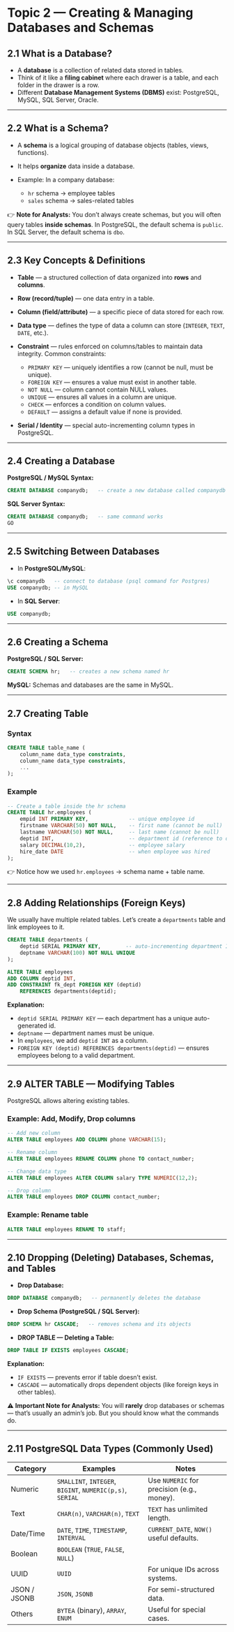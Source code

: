 # Topic 2 — Creating & Managing Databases and Schemas

## 2.1 What is a Database?

* A **database** is a collection of related data stored in tables.
* Think of it like a **filing cabinet** where each drawer is a table, and each folder in the drawer is a row.
* Different **Database Management Systems (DBMS)** exist: PostgreSQL, MySQL, SQL Server, Oracle.

---

## 2.2 What is a Schema?

* A **schema** is a logical grouping of database objects (tables, views, functions).
* It helps **organize** data inside a database.
* Example: In a company database:

  * `hr` schema → employee tables
  * `sales` schema → sales-related tables

👉 **Note for Analysts:** You don’t always create schemas, but you will often query tables **inside schemas**.
In PostgreSQL, the default schema is `public`.
In SQL Server, the default schema is `dbo`.

---

## 2.3 Key Concepts & Definitions

* **Table** — a structured collection of data organized into **rows** and **columns**.
* **Row (record/tuple)** — one data entry in a table.
* **Column (field/attribute)** — a specific piece of data stored for each row.
* **Data type** — defines the type of data a column can store (`INTEGER`, `TEXT`, `DATE`, etc.).
* **Constraint** — rules enforced on columns/tables to maintain data integrity. Common constraints:

  * `PRIMARY KEY` — uniquely identifies a row (cannot be null, must be unique).
  * `FOREIGN KEY` — ensures a value must exist in another table.
  * `NOT NULL` — column cannot contain NULL values.
  * `UNIQUE` — ensures all values in a column are unique.
  * `CHECK` — enforces a condition on column values.
  * `DEFAULT` — assigns a default value if none is provided.
* **Serial / Identity** — special auto-incrementing column types in PostgreSQL.

---

## 2.4 Creating a Database

**PostgreSQL / MySQL Syntax:**

```sql
CREATE DATABASE companydb;   -- create a new database called companydb
```

**SQL Server Syntax:**

```sql
CREATE DATABASE companydb;   -- same command works
GO
```

---

## 2.5 Switching Between Databases

* In **PostgreSQL/MySQL**:

```sql
\c companydb   -- connect to database (psql command for Postgres)
USE companydb; -- in MySQL
```

* In **SQL Server**:

```sql
USE companydb;
```

---

## 2.6 Creating a Schema

**PostgreSQL / SQL Server:**

```sql
CREATE SCHEMA hr;   -- creates a new schema named hr
```

**MySQL:**
Schemas and databases are the same in MySQL.

---

## 2.7 Creating Table

### Syntax

```sql
CREATE TABLE table_name (
    column_name data_type constraints,
    column_name data_type constraints,
    ...
);
```

### Example

```sql
-- Create a table inside the hr schema
CREATE TABLE hr.employees (
    empid INT PRIMARY KEY,             -- unique employee id
    firstname VARCHAR(50) NOT NULL,    -- first name (cannot be null)
    lastname VARCHAR(50) NOT NULL,     -- last name (cannot be null)
    deptid INT,                        -- department id (reference to departments)
    salary DECIMAL(10,2),              -- employee salary
    hire_date DATE                     -- when employee was hired
);
```

👉 Notice how we used `hr.employees` → schema name + table name.

---

## 2.8 Adding Relationships (Foreign Keys)

We usually have multiple related tables. Let’s create a `departments` table and link employees to it.

```sql
CREATE TABLE departments (
    deptid SERIAL PRIMARY KEY,        -- auto-incrementing department ID
    deptname VARCHAR(100) NOT NULL UNIQUE
);

ALTER TABLE employees
ADD COLUMN deptid INT,
ADD CONSTRAINT fk_dept FOREIGN KEY (deptid)
    REFERENCES departments(deptid);
```

**Explanation:**

* `deptid SERIAL PRIMARY KEY` — each department has a unique auto-generated id.
* `deptname` — department names must be unique.
* In `employees`, we add `deptid INT` as a column.
* `FOREIGN KEY (deptid) REFERENCES departments(deptid)` — ensures employees belong to a valid department.

---

## 2.9 ALTER TABLE — Modifying Tables

PostgreSQL allows altering existing tables.

### Example: Add, Modify, Drop columns

```sql
-- Add new column
ALTER TABLE employees ADD COLUMN phone VARCHAR(15);

-- Rename column
ALTER TABLE employees RENAME COLUMN phone TO contact_number;

-- Change data type
ALTER TABLE employees ALTER COLUMN salary TYPE NUMERIC(12,2);

-- Drop column
ALTER TABLE employees DROP COLUMN contact_number;
```

### Example: Rename table

```sql
ALTER TABLE employees RENAME TO staff;
```

---

## 2.10 Dropping (Deleting) Databases, Schemas, and Tables

* **Drop Database:**

```sql
DROP DATABASE companydb;   -- permanently deletes the database
```

* **Drop Schema (PostgreSQL / SQL Server):**

```sql
DROP SCHEMA hr CASCADE;   -- removes schema and its objects
```

* **DROP TABLE — Deleting a Table:**

```sql
DROP TABLE IF EXISTS employees CASCADE;
```

**Explanation:**

* `IF EXISTS` — prevents error if table doesn’t exist.
* `CASCADE` — automatically drops dependent objects (like foreign keys in other tables).

⚠️ **Important Note for Analysts:**
You will **rarely** drop databases or schemas — that’s usually an admin’s job. But you should know what the commands do.

---

## 2.11 PostgreSQL Data Types (Commonly Used)

| Category     | Examples                                                  | Notes                                      |
| ------------ | --------------------------------------------------------- | ------------------------------------------ |
| Numeric      | `SMALLINT`, `INTEGER`, `BIGINT`, `NUMERIC(p,s)`, `SERIAL` | Use `NUMERIC` for precision (e.g., money). |
| Text         | `CHAR(n)`, `VARCHAR(n)`, `TEXT`                           | `TEXT` has unlimited length.               |
| Date/Time    | `DATE`, `TIME`, `TIMESTAMP`, `INTERVAL`                   | `CURRENT_DATE`, `NOW()` useful defaults.   |
| Boolean      | `BOOLEAN` (`TRUE`, `FALSE`, `NULL`)                       |                                            |
| UUID         | `UUID`                                                    | For unique IDs across systems.             |
| JSON / JSONB | `JSON`, `JSONB`                                           | For semi-structured data.                  |
| Others       | `BYTEA` (binary), `ARRAY`, `ENUM`                         | Useful for special cases.                  |
